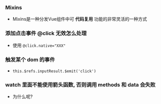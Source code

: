 ### Mixins
* Mixins是一种分发Vue组件中可 __代码复用__ 功能的非常灵活的一种方式

### 添加点击事件 @click 无效怎么处理
* 使用 `@click.native="XXX"`


### 触发某个 dom 的事件
* `this.$refs.inputResult.$emit('click')`

### watch 里面不能使用箭头函数, 否则调用 methods 和 data 会失败
* 为什么呢?
